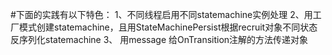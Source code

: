 #下面的实践有以下特色： 
    1、不同线程启用不同statemachine实例处理 
    2、用工厂模式创建statemachine，且用StateMachinePersist根据recruit对象不同状态反序列化statemachine 
    3、 用message 给OnTransition注解的方法传递对象
